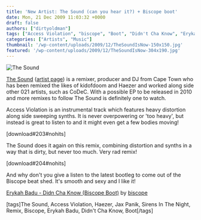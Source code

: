 ```yaml
---
title: 'New Artist: The Sound (can you hear it?) + Biscope boot'
date: Mon, 21 Dec 2009 11:03:32 +0000
draft: false
authors: ["dirtyoldman"]
tags: ["Access Violation", "biscope", "Boot", "Didn't Cha Know", "Erykah Badu", "haezer", "jax panik", "remix", "sirens in the night", "the sound"]
categories: ["Artists", "Music"]
thumbnail: '/wp-content/uploads/2009/12/TheSoundIsNow-150x150.jpg'
featured: '/wp-content/uploads/2009/12/TheSoundIsNow-304x190.jpg'
---
```


![The Sound](/wp-content/uploads/2009/12/TheSoundIsNow-300x199.jpg "The Sound")

[The Sound](http://www.thesoundisnow.com/) ([artist page](/artists/the-sound/)) is a remixer, producer and DJ from Cape Town who has been remixed the likes of kidofdoom and Haezer and worked along side other 021 artists, such as CoDeC. With a possible EP to be released in 2010 and more remixes to follow The Sound is definitely one to watch.

Access Violation is an instrumental track which features heavy distortion along side sweeping synths. It is never overpowering or 'too heavy', but instead is great to listen to and it might even get a few bodies moving!

\[download#203#nohits\]

The Sound does it again on this remix, combining distortion and synths in a way that is dirty, but never too much. Very rad remix!

\[download#204#nohits\]

And why don't you give a listen to the latest bootleg to come out of the Biscope beat shed. It's smooth and sexy and I like it!

 [Erykah Badu - Didn Cha Know (Biscope Boot)](http://soundcloud.com/biscope/erykah-badu-didn-cha-know-biscope-boot) by [biscope](http://soundcloud.com/biscope)

\[tags\]The Sound, Access Violation, Haezer, Jax Panik, Sirens In The Night, Remix, Biscope, Erykah Badu, Didn't Cha Know, Boot\[/tags\]